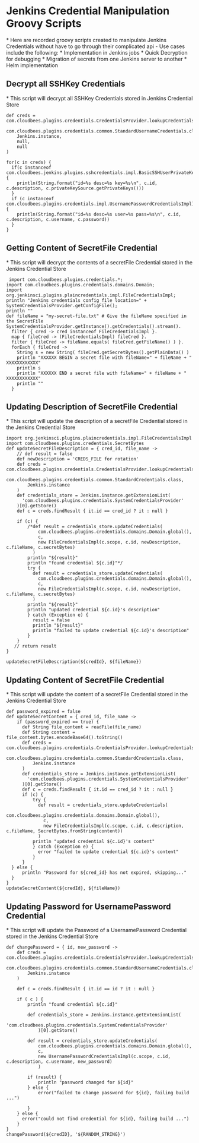 <h1>Jenkins Credential Manipulation Groovy Scripts</h1>
* Here are recorded groovy scripts created to manipulate Jenkins Credentials without have to go through their complicated api
 - Use cases include the following:
   * Implementation in Jenkins jobs
   * Quick Decryption for debugging
   * Migration of secrets from one Jenkins server to another
   * Helm implementation
<h2>Decrypt all SSHKey Credentials</h2>
* This script will decrypt all SSHKey Credentials stored in Jenkins Credential Store

```
def creds = com.cloudbees.plugins.credentials.CredentialsProvider.lookupCredentials(
    com.cloudbees.plugins.credentials.common.StandardUsernameCredentials.class,
    Jenkins.instance,
    null,
    null
)

for(c in creds) {
  if(c instanceof com.cloudbees.jenkins.plugins.sshcredentials.impl.BasicSSHUserPrivateKey){
    println(String.format("id=%s desc=%s key=%s\n", c.id, c.description, c.privateKeySource.getPrivateKeys()))
  }
  if (c instanceof com.cloudbees.plugins.credentials.impl.UsernamePasswordCredentialsImpl){
    println(String.format("id=%s desc=%s user=%s pass=%s\n", c.id, c.description, c.username, c.password))
  }
}
```

<h2>Getting Content of SecretFile Credential</h2>
* This script will decrypt the contents of a secretFile Credential stored in the Jenkins Credential Store

```
 import com.cloudbees.plugins.credentials.*;
import com.cloudbees.plugins.credentials.domains.Domain;
import org.jenkinsci.plugins.plaincredentials.impl.FileCredentialsImpl;
println "Jenkins credentials config file location=" + SystemCredentialsProvider.getConfigFile();
println ""
def fileName = "my-secret-file.txt" # Give the fileName specified in the SecretFile
SystemCredentialsProvider.getInstance().getCredentials().stream().
  filter { cred -> cred instanceof FileCredentialsImpl }.
  map { fileCred -> (FileCredentialsImpl) fileCred }.
  filter { fileCred -> fileName.equals( fileCred.getFileName() ) }.
  forEach { fileCred -> 
    String s = new String( fileCred.getSecretBytes().getPlainData() )
    println "XXXXXX BEGIN a secret file with fileName=" + fileName + " XXXXXXXXXXXX"
    println s
    println "XXXXXX END a secret file with fileName=" + fileName + " XXXXXXXXXXXX"
    println ""
  }
```

<h2>Updating Description of SecretFile Credential</h2>
* This script will update the description of a secretFile Credential stored in the Jenkins Credential Store

```
import org.jenkinsci.plugins.plaincredentials.impl.FileCredentialsImpl
import com.cloudbees.plugins.credentials.SecretBytes
def updateSecretFileDescription = { cred_id, file_name ->
    // def result = false
    def newDescription = 'CREDS_FILE for rotation'
    def creds = com.cloudbees.plugins.credentials.CredentialsProvider.lookupCredentials(
        com.cloudbees.plugins.credentials.common.StandardCredentials.class,
        Jenkins.instance
    )
    def credentials_store = Jenkins.instance.getExtensionList(
      'com.cloudbees.plugins.credentials.SystemCredentialsProvider'
    )[0].getStore()
    def c = creds.findResult { it.id == cred_id ? it : null }

    if (c) {
        /*def result = credentials_store.updateCredentials(
            com.cloudbees.plugins.credentials.domains.Domain.global(),
            c,
            new FileCredentialsImpl(c.scope, c.id, newDescription, c.fileName, c.secretBytes)
          )
        println "${result}" 
        println "found credential ${c.id}"*/
        try {
          def result = credentials_store.updateCredentials(
            com.cloudbees.plugins.credentials.domains.Domain.global(),
            c,
            new FileCredentialsImpl(c.scope, c.id, newDescription, c.fileName, c.secretBytes)
          )
        println "${result}" 
        println "updated credential ${c.id}'s description"
        } catch (Exception e) {
          result = false
          println "${result}"
          println "failed to update credential ${c.id}'s description"
        }
    }
   // return result
}

updateSecretFileDescription(${credId}, ${fileName})
```

<h2>Updating Content of SecretFile Credential</h2>
* This script will update the content of a secretFile Credential stored in the Jenkins Credential Store

```
def password_expired = false
def updateSecretContent = { cred_id, file_name ->
    if (password_expired == true) {
      def String file_content = readFile(file_name)
      def String content = file_content.bytes.encodeBase64().toString()
      def creds = com.cloudbees.plugins.credentials.CredentialsProvider.lookupCredentials(
          com.cloudbees.plugins.credentials.common.StandardCredentials.class,
          Jenkins.instance
      )
      def credentials_store = Jenkins.instance.getExtensionList(
        'com.cloudbees.plugins.credentials.SystemCredentialsProvider'
      )[0].getStore()
      def c = creds.findResult { it.id == cred_id ? it : null }
      if (c) {
          try {
            def result = credentials_store.updateCredentials(
              com.cloudbees.plugins.credentials.domains.Domain.global(),
              c,
              new FileCredentialsImpl(c.scope, c.id, c.description, c.fileName, SecretBytes.fromString(content))
            )
          println "updated credential ${c.id}'s content"
          } catch (Exception e) {
            error "failed to update credential ${c.id}'s content"
          }
      }
  } else {
      println "Password for ${cred_id} has not expired, skipping..."
  }
}
updateSecretContent(${credId}, ${fileName})
```

<h2>Updating Password for UsernamePassword Credential</h2>
* This script will update the Password of a UsernamePassword Credential stored in the Jenkins Credential Store

```
def changePassword = { id, new_password ->
    def creds = com.cloudbees.plugins.credentials.CredentialsProvider.lookupCredentials(
        com.cloudbees.plugins.credentials.common.StandardUsernameCredentials.class,
        Jenkins.instance
    )

    def c = creds.findResult { it.id == id ? it : null }

    if ( c ) {
        println "found credential ${c.id}"

        def credentials_store = Jenkins.instance.getExtensionList(
            'com.cloudbees.plugins.credentials.SystemCredentialsProvider'
            )[0].getStore()

        def result = credentials_store.updateCredentials(
            com.cloudbees.plugins.credentials.domains.Domain.global(),
            c,
            new UsernamePasswordCredentialsImpl(c.scope, c.id, c.description, c.username, new_password)
            )

        if (result) {
            println "password changed for ${id}"
        } else {
            error("failed to change password for ${id}, failing build ...")

        }
    } else {
      error("could not find credential for ${id}, failing build ...")
    }
}
changePassword(${credID}, '${RANDOM_STRING}')
```

